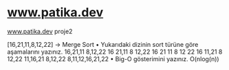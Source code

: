 # www.patika.dev
www.patika.dev proje2

[16,21,11,8,12,22] -> Merge Sort
•	Yukarıdaki dizinin sort türüne göre aşamalarını yazınız.
               16,21,11                             8,12,22
         16           21,11                       8             12,22
       16            21       11                  8             12      22
     16                11,21                     8               12,22
        11,16,21                                     8,12,22
                                 8,11,12,16,21,22
•	Big-O gösterimini yazınız.
O(nlog(n))

